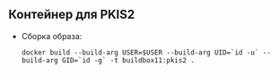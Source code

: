 ## Контейнер для PKIS2

- Сборка образа:

      docker build --build-arg USER=$USER --build-arg UID=`id -u` --build-arg GID=`id -g` -t buildbox11:pkis2 .
